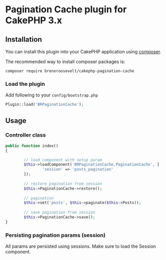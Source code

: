 # Pagination Cache plugin for CakePHP 3.x

## Installation

You can install this plugin into your CakePHP application using [composer](http://getcomposer.org).

The recommended way to install composer packages is:

```
composer require brenoroosevelt/cakephp-pagination-cache
```
### Load the plugin

Add following to your `config/bootstrap.php`

```php
Plugin::load('BRPaginationCache');
```

## Usage

### Controller class

```php
public function index()
{

		// load component with setup param
		$this->loadComponent('BRPaginationCache.PaginationCache', [
				'session' => 'posts_pagination'
		]);
		
		// restore pagination from session
		$this->PaginationCache->restore();
		
		// pagination		
		$this->set('posts', $this->paginate($this->Posts));
		
		// save pagination from session
		$this->PaginationCache->save();
}
```
 
### Persisting pagination params (session)

All params are persisted using sessions. Make sure to load the Session component.
